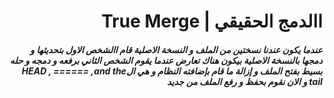 

# <div dir =rtl > االدمج الحقيقي | True Merge
 </div>

##### <div dir=rtl > عندما يكون عندنا نسختين من الملف و النسخة الاصلية قام االشخص الاول بتحديثها و دمجها بالنسخة الاصلية بيكون هناك تعارض عندما يقوم الشخص الثاني برفعه و دمجه و حله بسيط بفتح الملف و إزالة ما قام بإضافته النظام و هي الHEAD , ====== ,and the tail <second branch or the nameof the conflict branch>  و الان نقوم بحفظ و رفع الملف من جديد</div>



